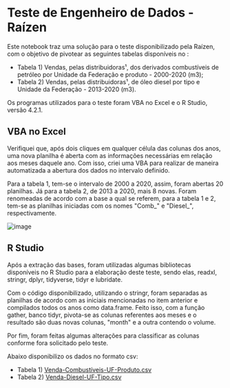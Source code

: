 # Teste de Engenheiro de Dados - Raízen

Este notebook traz uma solução para o teste disponibilizado pela Raízen, com o objetivo de pivotear as seguintes tabelas disponíveis no :

  - Tabela 1) Vendas, pelas distribuidoras¹, dos derivados combustíveis de petróleo por Unidade da Federação e produto - 2000-2020 (m3);
  - Tabela 2) Vendas, pelas distribuidoras¹, de óleo diesel por tipo e Unidade da Federação - 2013-2020 (m3).

Os programas utilizados para o teste foram VBA no Excel e o R Studio, versão 4.2.1.

## VBA no Excel

Verifiquei que, após dois cliques em qualquer célula das colunas dos anos, uma nova planilha é aberta com as informações necessárias em relação aos meses daquele ano. Com isso, criei uma VBA para realizar de maneira automatizada a abertura dos dados no intervalo definido. 

Para a tabela 1, tem-se o intervalo de 2000 a 2020, assim, foram abertas 20 planilhas. Já para a tabela 2, de 2013 a 2020, mais 8 novas. Foram renomeadas de acordo com a base a qual se referem, para a tabela 1 e 2, tem-se as planilhas iniciadas com os nomes "Comb_" e "Diesel_", respectivamente. 

![image](https://user-images.githubusercontent.com/37222393/177814169-770a77e8-ca62-4369-97e0-897c2a6a5013.png)

## R Studio

Após a extração das bases, foram utilizadas algumas bibliotecas disponíveis no R Studio para a elaboração deste teste, sendo elas, readxl, stringr, dplyr, tidyverse, tidyr e lubridate.

Com o código disponibilizado, utilizando o stringr, foram separadas as planilhas de acordo com as iniciais mencionadas no item anterior e compilados todos os anos como data.frame. Feito isso, com a função gather, banco tidyr, pivota-se as colunas referentes aos meses e o resultado são duas novas colunas, "month" e a outra contendo o volume. 

Por fim, foram feitas algumas alterações para classificar as colunas conforme fora solicitado pelo teste.

Abaixo disponibilizo os dados no formato csv:

  - Tabela 1) [Venda-Combustíveis-UF-Produto.csv](https://github.com/anandaalmeida/data-engineering-test-raizen/files/9065396/Venda-Combustiveis-UF-Produto.csv)
  - Tabela 2) [Venda-Diesel-UF-Tipo.csv](https://github.com/anandaalmeida/data-engineering-test-raizen/files/9065398/Venda-Diesel-UF-Tipo.csv)
